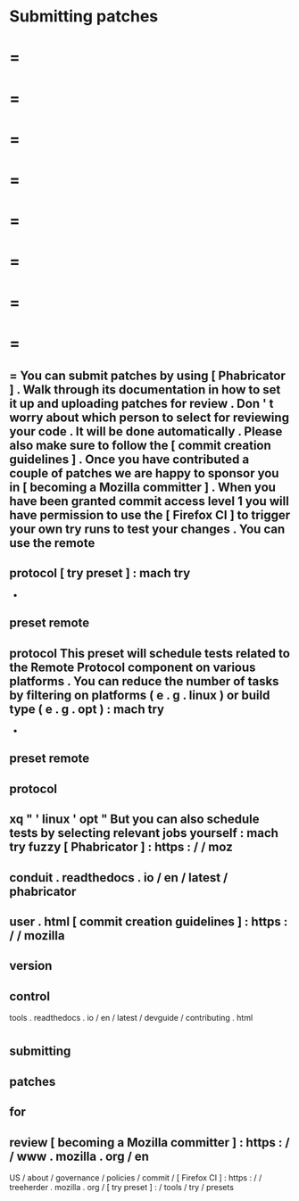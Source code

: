 Submitting
patches
=
=
=
=
=
=
=
=
=
=
=
=
=
=
=
=
=
=
You
can
submit
patches
by
using
[
Phabricator
]
.
Walk
through
its
documentation
in
how
to
set
it
up
and
uploading
patches
for
review
.
Don
'
t
worry
about
which
person
to
select
for
reviewing
your
code
.
It
will
be
done
automatically
.
Please
also
make
sure
to
follow
the
[
commit
creation
guidelines
]
.
Once
you
have
contributed
a
couple
of
patches
we
are
happy
to
sponsor
you
in
[
becoming
a
Mozilla
committer
]
.
When
you
have
been
granted
commit
access
level
1
you
will
have
permission
to
use
the
[
Firefox
CI
]
to
trigger
your
own
try
runs
to
test
your
changes
.
You
can
use
the
remote
-
protocol
[
try
preset
]
:
mach
try
-
-
preset
remote
-
protocol
This
preset
will
schedule
tests
related
to
the
Remote
Protocol
component
on
various
platforms
.
You
can
reduce
the
number
of
tasks
by
filtering
on
platforms
(
e
.
g
.
linux
)
or
build
type
(
e
.
g
.
opt
)
:
mach
try
-
-
preset
remote
-
protocol
-
xq
"
'
linux
'
opt
"
But
you
can
also
schedule
tests
by
selecting
relevant
jobs
yourself
:
mach
try
fuzzy
[
Phabricator
]
:
https
:
/
/
moz
-
conduit
.
readthedocs
.
io
/
en
/
latest
/
phabricator
-
user
.
html
[
commit
creation
guidelines
]
:
https
:
/
/
mozilla
-
version
-
control
-
tools
.
readthedocs
.
io
/
en
/
latest
/
devguide
/
contributing
.
html
#
submitting
-
patches
-
for
-
review
[
becoming
a
Mozilla
committer
]
:
https
:
/
/
www
.
mozilla
.
org
/
en
-
US
/
about
/
governance
/
policies
/
commit
/
[
Firefox
CI
]
:
https
:
/
/
treeherder
.
mozilla
.
org
/
[
try
preset
]
:
/
tools
/
try
/
presets
